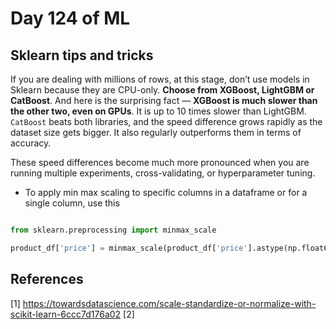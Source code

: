 # Day 124 of ML 


## Sklearn tips and tricks 


If you are dealing with millions of rows, at this stage, don’t use models in Sklearn because they are CPU-only. **Choose from XGBoost, LightGBM or CatBoost**. And here is the surprising fact — **XGBoost is much slower than the other two, even on GPUs**. It is up to 10 times slower than LightGBM. `CatBoost` beats both libraries, and the speed difference grows rapidly as the dataset size gets bigger. It also regularly outperforms them in terms of accuracy.

These speed differences become much more pronounced when you are running multiple experiments, cross-validating, or hyperparameter tuning.


* To apply min max scaling to specific columns in a dataframe or for a single column, use this

```python

from sklearn.preprocessing import minmax_scale

product_df['price'] = minmax_scale(product_df['price'].astype(np.float64))

```


**References**
------------
[1]  https://towardsdatascience.com/scale-standardize-or-normalize-with-scikit-learn-6ccc7d176a02
[2]
